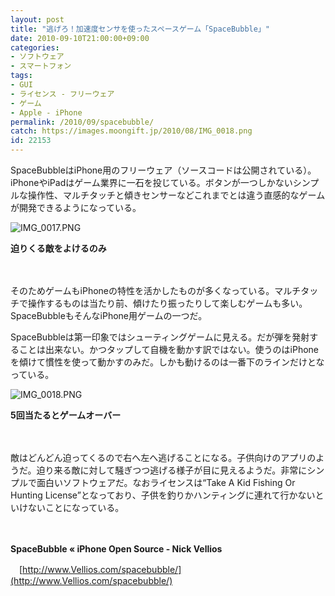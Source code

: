 ```yaml
---
layout: post
title: "逃げろ！加速度センサを使ったスペースゲーム「SpaceBubble」"
date: 2010-09-10T21:00:00+09:00
categories:
- ソフトウェア
- スマートフォン
tags: 
- GUI
- ライセンス - フリーウェア
- ゲーム
- Apple - iPhone
permalink: /2010/09/spacebubble/
catch: https://images.moongift.jp/2010/08/IMG_0018.png
id: 22153
---
```

SpaceBubbleはiPhone用のフリーウェア（ソースコードは公開されている）。iPhoneやiPadはゲーム業界に一石を投じている。ボタンが一つしかないシンプルな操作性、マルチタッチと傾きセンサーなどこれまでとは違う直感的なゲームが開発できるようになっている。

  

![IMG_0017.PNG](https://images.moongift.jp/2010/08/IMG_0017.png)  
  
**迫りくる敵をよけるのみ**

  

　

  

そのためゲームもiPhoneの特性を活かしたものが多くなっている。マルチタッチで操作するものは当たり前、傾けたり振ったりして楽しむゲームも多い。SpaceBubbleもそんなiPhone用ゲームの一つだ。

  
<!--more-->

SpaceBubbleは第一印象ではシューティングゲームに見える。だが弾を発射することは出来ない。かつタップして自機を動かす訳ではない。使うのはiPhoneを傾けて慣性を使って動かすのみだ。しかも動けるのは一番下のラインだけとなっている。

  

![IMG_0018.PNG](https://images.moongift.jp/2010/08/IMG_0018.png)  
  
**5回当たるとゲームオーバー**

  

　

  

敵はどんどん迫ってくるので右へ左へ逃げることになる。子供向けのアプリのようだ。迫り来る敵に対して騒ぎつつ逃げる様子が目に見えるようだ。非常にシンプルで面白いソフトウェアだ。なおライセンスは“Take A Kid Fishing Or Hunting License”となっており、子供を釣りかハンティングに連れて行かないといけないことになっている。

  

　

  

**SpaceBubble « iPhone Open Source - Nick Vellios**  
  
　[http://www.Vellios.com/spacebubble/](http://www.Vellios.com/spacebubble/)

  
